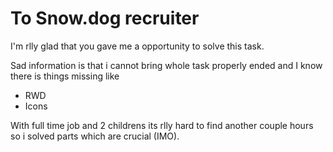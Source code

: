 # To Snow.dog recruiter

I'm rlly glad that you gave me a opportunity to solve this task.

Sad information is that i cannot bring whole task properly ended and I know there is things missing like
 
- RWD
- Icons

With full time job and 2 childrens its rlly hard to find another couple hours so i solved parts which are crucial (IMO).
